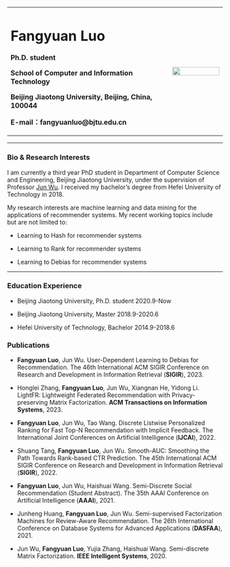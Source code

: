 <div>
<table border="0">
  <tr>
    <td width="75%">
      <h1>Fangyuan Luo</h1>
      <p><b>Ph.D. student</b></p>
      <p><b>School of Computer and Information Technology</b></p>
      <p><b>Beijing Jiaotong University, Beijing, China, 100044</b></p>
      <p><b>E-mail：fangyuanluo@bjtu.edu.cn</b></p>
    </td>
    <td width="25%">
      <img src="/zhengjianzhao.jpg" width="100%">
    </td>
  </tr>
</table>
</div>

---

### Bio & Research Interests
I am currently a third year PhD student in Department of Computer Science and Engineering, Beijing Jiaotong University, under the supervision of Professor [Jun Wu](http://faculty.bjtu.edu.cn/8620/). I received my bachelor’s degree from Hefei University of Technology in 2018.

My research interests are machine learning and data mining for the applications of recommender systems. My recent working topics include but are not limited to:

- Learning to Hash for recommender systems

- Learning to Rank for recommender systems

- Learning to Debias for recommender systems

---

### Education Experience

- Beijing Jiaotong University, Ph.D. student	2020.9-Now

- Beijing Jiaotong University, Master	2018.9-2020.6
  
- Hefei University of Technology, Bachelor	2014.9-2018.6


### Publications

- **Fangyuan Luo**, Jun Wu. User-Dependent Learning to Debias for Recommendation. The 46th International ACM SIGIR Conference on Research and Development in Information Retrieval (**SIGIR**), 2023.

- Honglei Zhang, **Fangyuan Luo**, Jun Wu, Xiangnan He, Yidong Li. LightFR: Lightweight Federated Recommendation with Privacy-preserving Matrix Factorization. **ACM Transactions on Information Systems**, 2023.

- **Fangyuan Luo**, Jun Wu, Tao Wang. Discrete Listwise Personalized Ranking for Fast Top-N Recommendation with Implicit Feedback. The International Joint Conferences on Artificial Intelligence (**IJCAI**), 2022.

- Shuang Tang, **Fangyuan Luo**, Jun Wu. Smooth-AUC: Smoothing the Path Towards Rank-based CTR Prediction. The 45th International ACM SIGIR Conference on Research and Development in Information Retrieval (**SIGIR**), 2022.

- **Fangyuan Luo**, Jun Wu, Haishuai Wang. Semi-Discrete Social Recommendation (Student Abstract). The 35th AAAI Conference on Artificial Intelligence (**AAAI**), 2021.

- Junheng Huang, **Fangyuan Luo**, Jun Wu. Semi-supervised Factorization Machines for Review-Aware Recommendation. The 26th International Conference on Database Systems for Advanced Applications (**DASFAA**), 2021.

- Jun Wu, **Fangyuan Luo**, Yujia Zhang, Haishuai Wang. Semi-discrete Matrix Factorization. **IEEE Intelligent Systems**, 2020.


